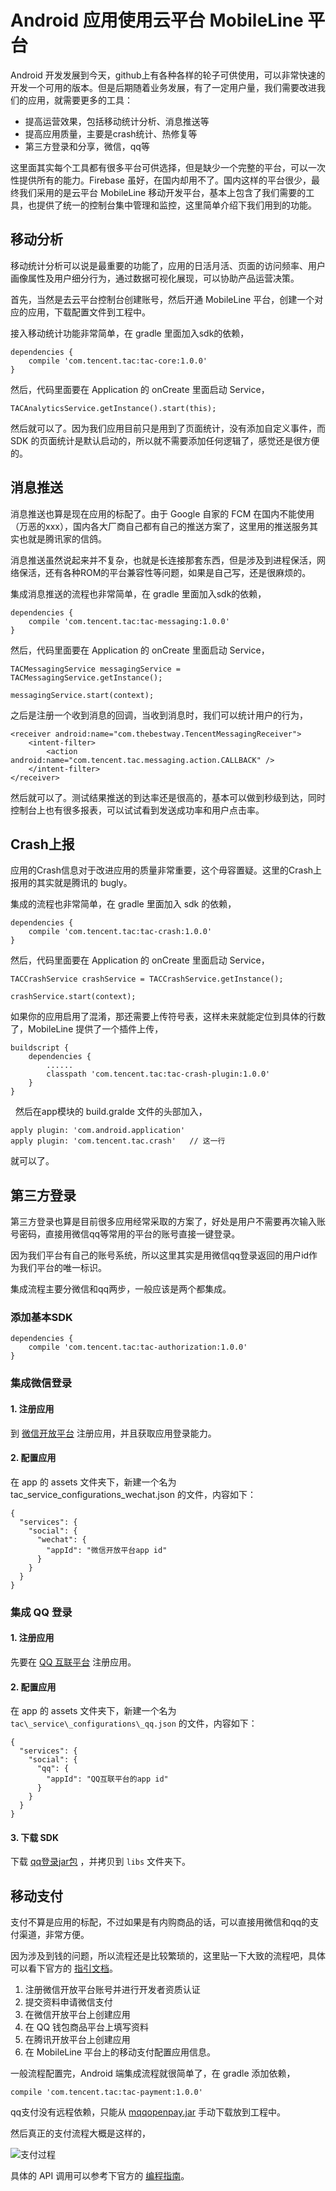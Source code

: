 # Android 应用使用云平台 MobileLine 平台

Android 开发发展到今天，github上有各种各样的轮子可供使用，可以非常快速的开发一个可用的版本。但是后期随着业务发展，有了一定用户量，我们需要改进我们的应用，就需要更多的工具：

* 提高运营效果，包括移动统计分析、消息推送等
* 提高应用质量，主要是crash统计、热修复等
* 第三方登录和分享，微信，qq等

这里面其实每个工具都有很多平台可供选择，但是缺少一个完整的平台，可以一次性提供所有的能力。Firebase 虽好，在国内却用不了。国内这样的平台很少，最终我们采用的是云平台 MobileLine 移动开发平台，基本上包含了我们需要的工具，也提供了统一的控制台集中管理和监控，这里简单介绍下我们用到的功能。

## 移动分析

移动统计分析可以说是最重要的功能了，应用的日活月活、页面的访问频率、用户画像属性及用户细分行为，通过数据可视化展现，可以协助产品运营决策。

首先，当然是去云平台控制台创建账号，然后开通 MobileLine 平台，创建一个对应的应用，下载配置文件到工程中。

接入移动统计功能非常简单，在 gradle 里面加入sdk的依赖，

```
dependencies {
    compile 'com.tencent.tac:tac-core:1.0.0'
}
```

然后，代码里面要在 Application 的 onCreate 里面启动 Service，

```
TACAnalyticsService.getInstance().start(this);
```

然后就可以了。因为我们应用目前只是用到了页面统计，没有添加自定义事件，而 SDK 的页面统计是默认启动的，所以就不需要添加任何逻辑了，感觉还是很方便的。

## 消息推送

消息推送也算是现在应用的标配了。由于 Google 自家的 FCM 在国内不能使用（万恶的xxx），国内各大厂商自己都有自己的推送方案了，这里用的推送服务其实也就是腾讯家的信鸽。

消息推送虽然说起来并不复杂，也就是长连接那套东西，但是涉及到进程保活，网络保活，还有各种ROM的平台兼容性等问题，如果是自己写，还是很麻烦的。

集成消息推送的流程也非常简单，在 gradle 里面加入sdk的依赖，

```
dependencies {
    compile 'com.tencent.tac:tac-messaging:1.0.0'
}
```

然后，代码里面要在 Application 的 onCreate 里面启动 Service，

```
TACMessagingService messagingService = TACMessagingService.getInstance();

messagingService.start(context);
```

之后是注册一个收到消息的回调，当收到消息时，我们可以统计用户的行为，

```
<receiver android:name="com.thebestway.TencentMessagingReceiver">
	<intent-filter>
	    <action android:name="com.tencent.tac.messaging.action.CALLBACK" />
	</intent-filter>
</receiver>

```

然后就可以了。测试结果推送的到达率还是很高的，基本可以做到秒级到达，同时控制台上也有很多报表，可以试试看到发送成功率和用户点击率。

## Crash上报

应用的Crash信息对于改进应用的质量非常重要，这个毋容置疑。这里的Crash上报用的其实就是腾讯的 bugly。

集成的流程也非常简单，在 gradle 里面加入 sdk 的依赖，

```
dependencies {
    compile 'com.tencent.tac:tac-crash:1.0.0'
}
```

然后，代码里面要在 Application 的 onCreate 里面启动 Service，

```
TACCrashService crashService = TACCrashService.getInstance();

crashService.start(context);
```

如果你的应用启用了混淆，那还需要上传符号表，这样未来就能定位到具体的行数了，MobileLine 提供了一个插件上传，

```
buildscript {
    dependencies {
        ......
        classpath 'com.tencent.tac:tac-crash-plugin:1.0.0'
    }
}
```
 
然后在app模块的 build.gralde 文件的头部加入，

```
apply plugin: 'com.android.application'
apply plugin: 'com.tencent.tac.crash'	// 这一行
```

就可以了。


## 第三方登录

第三方登录也算是目前很多应用经常采取的方案了，好处是用户不需要再次输入账号密码，直接用微信qq等常用的平台的账号直接一键登录。

因为我们平台有自己的账号系统，所以这里其实是用微信qq登录返回的用户id作为我们平台的唯一标识。

集成流程主要分微信和qq两步，一般应该是两个都集成。

### 添加基本SDK

```
dependencies {
    compile 'com.tencent.tac:tac-authorization:1.0.0'
}
```

### 集成微信登录

#### 1. 注册应用

到 [微信开放平台](https://open.weixin.qq.com/cgi-bin/index?t=home/index&lang=zh_CN) 注册应用，并且获取应用登录能力。

#### 2. 配置应用

在 app 的 assets 文件夹下，新建一个名为 tac\_service\_configurations\_wechat.json 的文件，内容如下：

```
{
  "services": {
    "social": {
      "wechat": {
        "appId": "微信开放平台app id"
      }
    }
  }
}
```

### 集成 QQ 登录

#### 1. 注册应用

先要在 [QQ 互联平台](https://connect.qq.com/) 注册应用。

#### 2. 配置应用

在 app 的 assets 文件夹下，新建一个名为 `tac\_service\_configurations\_qq.json` 的文件，内容如下：

```
{
  "services": {
    "social": {
      "qq": {
        "appId": "QQ互联平台的app id"
      }
    }
  }
}
```


#### 3. 下载 SDK 

下载 [qq登录jar包](http://tac-android-libs-1253960454.cosgz.myqcloud.com/jars/open_sdk_r5923_lite.jar) ，并拷贝到 `libs` 文件夹下。

## 移动支付

支付不算是应用的标配，不过如果是有内购商品的话，可以直接用微信和qq的支付渠道，非常方便。

因为涉及到钱的问题，所以流程还是比较繁琐的，这里贴一下大致的流程吧，具体可以看下官方的 [指引文档](http://tce.fsphere.cn/document/product/666/14599)。

1. 注册微信开放平台账号并进行开发者资质认证
2. 提交资料申请微信支付
3. 在微信开放平台上创建应用
3. 在 QQ 钱包商品平台上填写资料
4. 在腾讯开放平台上创建应用
5. 在 MobileLine 平台上的移动支付配置应用信息。

一般流程配置完，Android 端集成流程就很简单了，在 gradle 添加依赖，

```
compile 'com.tencent.tac:tac-payment:1.0.0'
```

qq支付没有远程依赖，只能从 [mqqopenpay.jar](http://tac-android-libs-1253960454.cosgz.myqcloud.com/jars/mqqopenpay.jar) 手动下载放到工程中。

然后真正的支付流程大概是这样的，

![支付过程](https://tacimg-1253960454.cos.ap-guangzhou.myqcloud.com/guides/payment/payment%E6%95%B4%E4%BD%93%E6%B5%81%E7%A8%8B.png)

具体的 API 调用可以参考下官方的 [编程指南](http://tce.fsphere.cn/document/product/666/14594)。